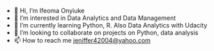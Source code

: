 - 👋 Hi, I’m Ifeoma Onyiuke
- 👀 I’m interested in Data Analytics and Data Management
- 🌱 I’m currently learning Python, R. Also Data Analytics with Udacity
- 💞️ I’m looking to collaborate on projects on Python, data analysis
- 📫 How to reach me jeniffer42004@yahoo.com

<!---
Ifyfrances/Ifyfrances is a ✨ special ✨ repository because its `README.md` (this file) appears on your GitHub profile.
You can click the Preview link to take a look at your changes.
--->
